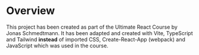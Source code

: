 # Overview

This project has been created as part of the Ultimate React Course by Jonas Schmedtmann. It has been adapted and created with Vite, TypeScript and Tailwind **instead** of imported CSS, Create-React-App (webpack) and JavaScript which was used in the course.
